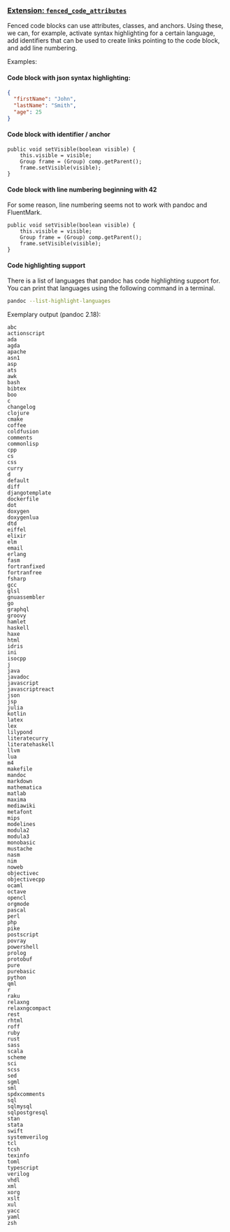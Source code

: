 
### [Extension: `fenced_code_attributes`](https://pandoc.org/MANUAL.html#extension-fenced_code_attributes)

Fenced code blocks can use attributes, classes, and anchors.
Using these, we can, for example, activate syntax highlighting for a certain language,
add identifiers that can be used to create links pointing to the code block,
and add line numbering.

Examples:


#### Code block with json syntax highlighting:

```json
{
  "firstName": "John",
  "lastName": "Smith",
  "age": 25
}
```

#### Code block with identifier / anchor

~~~ {#java-example}
public void setVisible(boolean visible) {
    this.visible = visible;
    Group frame = (Group) comp.getParent();
    frame.setVisible(visible);
}
~~~


#### Code block with line numbering beginning with 42

For some reason, line numbering seems not to work with pandoc and FluentMark.

~~~ {#numbered .java .number-lines .line-anchors startFrom="42"}
public void setVisible(boolean visible) {
    this.visible = visible;
    Group frame = (Group) comp.getParent();
    frame.setVisible(visible);
}
~~~

#### Code highlighting support

There is a list of languages that pandoc has code highlighting support for. You can 
print that languages using the following command in a terminal.

```bash
pandoc --list-highlight-languages
```

Exemplary output (pandoc 2.18):

```
abc
actionscript
ada
agda
apache
asn1
asp
ats
awk
bash
bibtex
boo
c
changelog
clojure
cmake
coffee
coldfusion
comments
commonlisp
cpp
cs
css
curry
d
default
diff
djangotemplate
dockerfile
dot
doxygen
doxygenlua
dtd
eiffel
elixir
elm
email
erlang
fasm
fortranfixed
fortranfree
fsharp
gcc
glsl
gnuassembler
go
graphql
groovy
hamlet
haskell
haxe
html
idris
ini
isocpp
j
java
javadoc
javascript
javascriptreact
json
jsp
julia
kotlin
latex
lex
lilypond
literatecurry
literatehaskell
llvm
lua
m4
makefile
mandoc
markdown
mathematica
matlab
maxima
mediawiki
metafont
mips
modelines
modula2
modula3
monobasic
mustache
nasm
nim
noweb
objectivec
objectivecpp
ocaml
octave
opencl
orgmode
pascal
perl
php
pike
postscript
povray
powershell
prolog
protobuf
pure
purebasic
python
qml
r
raku
relaxng
relaxngcompact
rest
rhtml
roff
ruby
rust
sass
scala
scheme
sci
scss
sed
sgml
sml
spdxcomments
sql
sqlmysql
sqlpostgresql
stan
stata
swift
systemverilog
tcl
tcsh
texinfo
toml
typescript
verilog
vhdl
xml
xorg
xslt
xul
yacc
yaml
zsh
```